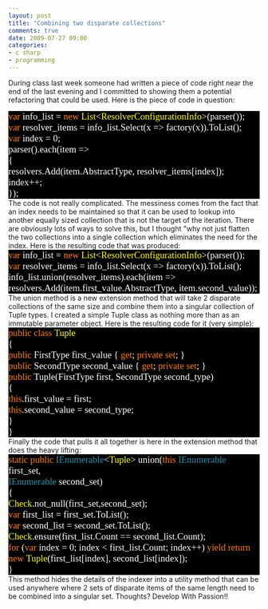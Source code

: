 ```yaml
---
layout: post
title: "Combining two disparate collections"
comments: true
date: 2009-07-27 09:00
categories:
- c sharp
- programming
---
```


During class last week someone had written a piece of code right near the end of the last evening and I committed to showing them a potential refactoring that could be used. Here is the piece of code in question:   
  <div style="font-family: consolas; background: black; color: white; font-size: 14pt">   <p style="margin: 0px"> <span style="color: #ff8000">var</span> info_list = <span style="color: #ff8000">new</span> <span style="color: yellow">List</span><<span style="color: yellow">ResolverConfigurationInfo</span>>(parser());    <p style="margin: 0px"> <span style="color: #ff8000">var</span> resolver_items = info_list.Select(x => factory(x)).ToList();    <p style="margin: 0px">    <p style="margin: 0px"> <span style="color: #ff8000">var</span> index = 0;    <p style="margin: 0px"> parser().each(item =>    <p style="margin: 0px"> {    <p style="margin: 0px"> resolvers.Add(item.AbstractType, resolver_items[index]);    <p style="margin: 0px"> index++;    <p style="margin: 0px"> }); </div>  
The code is not really complicated. The messiness comes from the fact that an index needs to be maintained so that it can be used to lookup into another equally sized collection that is not the target of the iteration. There are obviously lots of ways to solve this, but I thought "why not just flatten the two collections into a single collection which eliminates the need for the index. Here is the resulting code that was produced:   
  <div style="font-family: consolas; background: black; color: white; font-size: 14pt">   <p style="margin: 0px"> <span style="color: #ff8000">var</span> info_list = <span style="color: #ff8000">new</span> <span style="color: yellow">List</span><<span style="color: yellow">ResolverConfigurationInfo</span>>(parser());    <p style="margin: 0px"> <span style="color: #ff8000">var</span> resolver_items = info_list.Select(x => factory(x)).ToList();    <p style="margin: 0px"> info_list.union(resolver_items).each(item => resolvers.Add(item.first_value.AbstractType, item.second_value)); </div>  
The union method is a new extension method that will take 2 disparate collections of the same size and combine them into a singular collection of Tuple<T,U> types. I created a simple Tuple class as nothing more than as an immutable parameter object. Here is the resulting code for it (very simple):   
  <div style="font-family: consolas; background: black; color: white; font-size: 14pt">   <p style="margin: 0px"> <span style="color: #ff8000">public</span> <span style="color: #ff8000">class</span> <span style="color: yellow">Tuple</span><FirstType, SecondType>    <p style="margin: 0px"> {    <p style="margin: 0px"> <span style="color: #ff8000">public</span> FirstType first_value { <span style="color: #ff8000">get</span>; <span style="color: #ff8000">private</span> <span style="color: #ff8000">set</span>; }    <p style="margin: 0px"> <span style="color: #ff8000">public</span> SecondType second_value { <span style="color: #ff8000">get</span>; <span style="color: #ff8000">private</span> <span style="color: #ff8000">set</span>; }    <p style="margin: 0px">    <p style="margin: 0px"> <span style="color: #ff8000">public</span> Tuple(FirstType first, SecondType second_type)    <p style="margin: 0px"> {    <p style="margin: 0px"> <span style="color: #ff8000">this</span>.first_value = first;    <p style="margin: 0px"> <span style="color: #ff8000">this</span>.second_value = second_type;    <p style="margin: 0px"> }    <p style="margin: 0px"> } </div>  
Finally the code that pulls it all together is here in the extension method that does the heavy lifting:   
  <div style="font-family: consolas; background: black; color: white; font-size: 14pt">   <p style="margin: 0px"> <span style="color: #ff8000">static</span> <span style="color: #ff8000">public</span> <span style="color: #2b91af">IEnumerable</span><<span style="color: yellow">Tuple</span><FirstType, SecondType>> union<FirstType, SecondType>(<span style="color: #ff8000">this</span> <span style="color: #2b91af">IEnumerable</span><FirstType> first_set,    <p style="margin: 0px"> <span style="color: #2b91af">IEnumerable</span><SecondType> second_set)    <p style="margin: 0px"> {    <p style="margin: 0px"> <span style="color: yellow">Check</span>.not_null(first_set,second_set);    <p style="margin: 0px"> <span style="color: #ff8000">var</span> first_list = first_set.ToList();    <p style="margin: 0px"> <span style="color: #ff8000">var</span> second_list = second_set.ToList();    <p style="margin: 0px"> <span style="color: yellow">Check</span>.ensure(first_list.Count == second_list.Count);    <p style="margin: 0px">    <p style="margin: 0px"> <span style="color: #ff8000">for</span> (<span style="color: #ff8000">var</span> index = 0; index < first_list.Count; index++) <span style="color: #ff8000">yield</span> <span style="color: #ff8000">return</span> <span style="color: #ff8000">new</span> <span style="color: yellow">Tuple</span><FirstType, SecondType>(first_list[index], second_list[index]);    <p style="margin: 0px"> } </div>  
This method hides the details of the indexer into a utility method that can be used anywhere where 2 sets of disparate items of the same length need to be combined into a singular set.  
Thoughts?   
Develop With Passion!!




